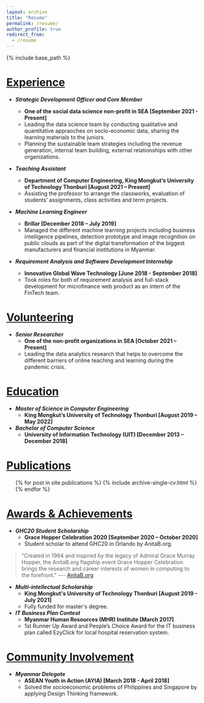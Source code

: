```yaml
---
layout: archive
title: "Resume"
permalink: /resume/
author_profile: true
redirect_from:
  - /resume
---
```


{% include base_path %}

<u>Experience</u>
======

* ***Strategic Development Officer and Core Member***
  * **One of the social data science non-profit in SEA [September 2021 - Present]**
  * Leading the data science team by conducting qualitative and quantitative appraoches on socio-economic data, sharing the learning materials to the juniors. 
  * Planning the sustainable team strategies including the revenue generation, internal team building, external relationships with other organizations.

* ***Teaching Assistant***
  * **Department of Computer Engineering, King Mongkut’s University of Technology Thonburi [August 2021 – Present]**
  * Assisting the professor to arrange the classworks, evaluation of students’ assignments, class activities and term projects.

* ***Machine Learning Engineer***
  * **Brillar [December 2018 – July 2019]**
  * Managed the different machine learning projects including business intelligence pipelines, detection prototype and image recognition on public clouds as part of the digital transformation of the biggest manufacturers and financial institutions in Myanmar.

* ***Requirement Analysis and Software Development Internship***
  * **Innovative Global Wave Technology [June 2018 - September 2018]**
  * Took roles for both of requirement analysis and full-stack development for microfinance web product as an intern of the FinTech team.



<u>Volunteering</u>
======

* ***Senior Researcher***
  * **One of the non-profit organizations in SEA [October 2021 – Present]**
  * Leading the data analytics research that helps to overcome the different barriers of online teaching and learning during the pandemic crisis.



<u>Education</u>
======

* ***Master of Science in Computer Engineering*** 
  * **King Mongkut’s University of Technology Thonburi [August 2019 – May 2022]**
* ***Bachelor of Computer Science*** 
  * **University of Information Technology (UIT) [December 2013 – December 2018]**



<u>Publications</u>
======

  <ul>{% for post in site.publications %}
    {% include archive-single-cv.html %}
  {% endfor %}</ul>



<u>Awards & Achievements</u>
======

* ***GHC20 Student Scholarship***
  * **Grace Hopper Celebration 2020 [September 2020 – October 2020]**
  * Student scholar to attend GHC20 in Orlando by AnitaB.org.

> "Created in 1994 and inspired by the legacy of Admiral Grace Murray Hopper, the AnitaB.org flagship event Grace Hopper Celebration brings the research and career interests of women in computing to the forefront." --- [AnitaB.org](https://ghc.anitab.org/about/)

* ***Multi-intellectual Scholarship***
  * **King Mongkut's University of Technology Thonburi [August 2019 - July 2021]**
  * Fully funded for master's degree.
* ***IT Business Plan Contest***
  * **Myanmar Human Resources (MHR) Institute [March 2017]**
  * 1st Runner Up Award and People’s Choice Award for the IT business plan called EzyClick for local hospital reservation system.



<u>Community Involvement</u>
======

* ***Myanmar Delegate***
  * **ASEAN Youth in Action (AYIA) [March 2018 - April 2018]**
  * Solved the socioeconomic problems of Philippines and Singapore by applying Design Thinking framework.

<!--

Skills
======
* Skill 1
* Skill 2
  * Sub-skill 2.1
  * Sub-skill 2.2
  * Sub-skill 2.3
* Skill 3

Talks
======
  <ul>{% for post in site.talks %}
    {% include archive-single-talk-cv.html %}
  {% endfor %}</ul>
  
Teaching
======
  <ul>{% for post in site.teaching %}
    {% include archive-single-cv.html %}
  {% endfor %}</ul>

-->

